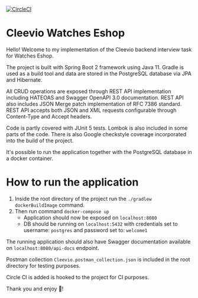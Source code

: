 [![CircleCI](https://circleci.com/gh/adrevikovska/cleevioWatchesEshop.svg?style=shield&circle-token=135bbaab6690e0bacea43c96efdfd00be88c225c)](https://circleci.com/gh/adrevikovska/cleevioWatchesEshop)

# Cleevio Watches Eshop
Hello! Welcome to my implementation of the Cleevio backend interview task for Watches Eshop.

The project is built with Spring Boot 2 framework using Java 11. Gradle is used as a build tool and data are stored in
the PostgreSQL database via JPA and Hibernate.

All CRUD operations are exposed through REST API implementation including HATEOAS and Swagger OpenAPI 3.0 documentation.
REST API also includes JSON Merge patch implementation of RFC 7386 standard. REST API accepts both JSON and XML requests
configurable through Content-Type and Accept headers.

Code is partly covered with JUnit 5 tests. Lombok is also included in some parts of the code.
There is also Google checkstyle coverage incorporated into the build of the project.

It's possible to run the application together with the PostgreSQL database in a docker container.

# How to run the application

1. Inside the root directory of the project run the `./gradlew dockerBuildImage` command.
2. Then run command `docker-compose up`
     * Application should now be exposed on `localhost:8080`
     * DB should be running on `localhost:5432`
       with credentials set to username: `postgres` and password set to: `welcome1`

The running application should also have Swagger documentation available on `localhost:8080/api-docs` endpoint.

Postman collection `Cleevio.postman_collection.json` is included in the root directory for testing purposes.

Circle CI is added is hooked to the project for CI purposes.

Thank you and enjoy :slightly_smiling_face:!
